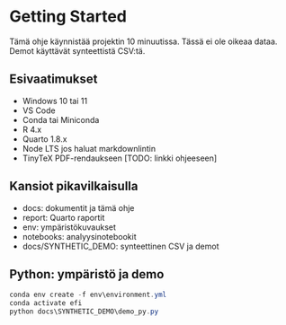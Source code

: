 ﻿# Getting Started

Tämä ohje käynnistää projektin 10 minuutissa. Tässä ei ole oikeaa dataa. Demot käyttävät synteettistä CSV:tä.

## Esivaatimukset
- Windows 10 tai 11
- VS Code
- Conda tai Miniconda
- R 4.x
- Quarto 1.8.x
- Node LTS jos haluat markdownlintin
- TinyTeX PDF-rendaukseen [TODO: linkki ohjeeseen]

## Kansiot pikavilkaisulla
- docs: dokumentit ja tämä ohje
- report: Quarto raportit
- env: ympäristökuvaukset
- notebooks: analyysinotebookit
- docs/SYNTHETIC_DEMO: synteettinen CSV ja demot

## Python: ympäristö ja demo
```powershell
conda env create -f env\environment.yml
conda activate efi
python docs\SYNTHETIC_DEMO\demo_py.py
